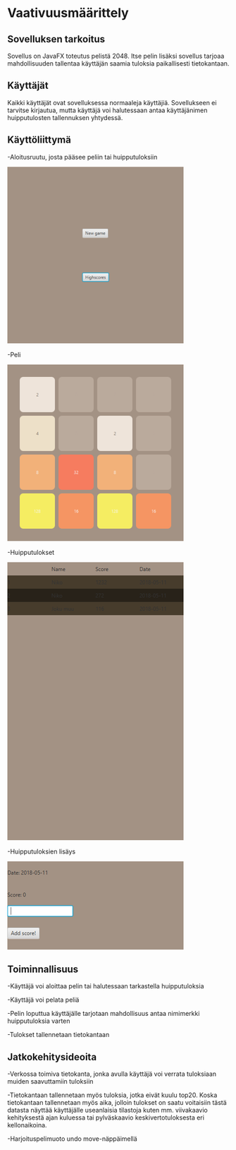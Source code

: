 # Vaativuusmäärittely

## Sovelluksen tarkoitus

Sovellus on JavaFX toteutus pelistä 2048. Itse pelin lisäksi sovellus tarjoaa mahdollisuuden tallentaa käyttäjän saamia tuloksia paikallisesti tietokantaan.

## Käyttäjät

Kaikki käyttäjät ovat sovelluksessa normaaleja käyttäjiä. Sovellukseen ei tarvitse kirjautua, mutta käyttäjä voi halutessaan antaa käyttäjänimen huipputulosten tallennuksen yhtydessä.

## Käyttöliittymä

-Aloitusruutu, josta pääsee peliin tai huipputuloksiin

<img src="https://raw.githubusercontent.com/heniko/otm-harjoitustyo/master/dokumentaatio/kuvat/menu.png" width="400">

-Peli

<img src="https://raw.githubusercontent.com/heniko/otm-harjoitustyo/master/dokumentaatio/kuvat/game.png" width="400">

-Huipputulokset

<img src="https://raw.githubusercontent.com/heniko/otm-harjoitustyo/master/dokumentaatio/kuvat/highscores.png" width="400">

-Huipputuloksien lisäys

<img src="https://github.com/heniko/otm-harjoitustyo/blob/master/dokumentaatio/kuvat/addingscore.png" width="400">

## Toiminnallisuus

-Käyttäjä voi aloittaa pelin tai halutessaan tarkastella huipputuloksia

-Käyttäjä voi pelata peliä

-Pelin loputtua käyttäjälle tarjotaan mahdollisuus antaa nimimerkki huipputuloksia varten

-Tulokset tallennetaan tietokantaan

## Jatkokehitysideoita

-Verkossa toimiva tietokanta, jonka avulla käyttäjä voi verrata tuloksiaan muiden saavuttamiin tuloksiin

-Tietokantaan tallennetaan myös tuloksia, jotka eivät kuulu top20. Koska tietokantaan tallennetaan myös aika, jolloin tulokset on saatu voitaisiin tästä datasta näyttää käyttäjälle useanlaisia tilastoja kuten mm. viivakaavio kehityksestä ajan kuluessa tai pylväskaavio keskivertotuloksesta eri kellonaikoina.

-Harjoituspelimuoto undo move-näppäimellä
